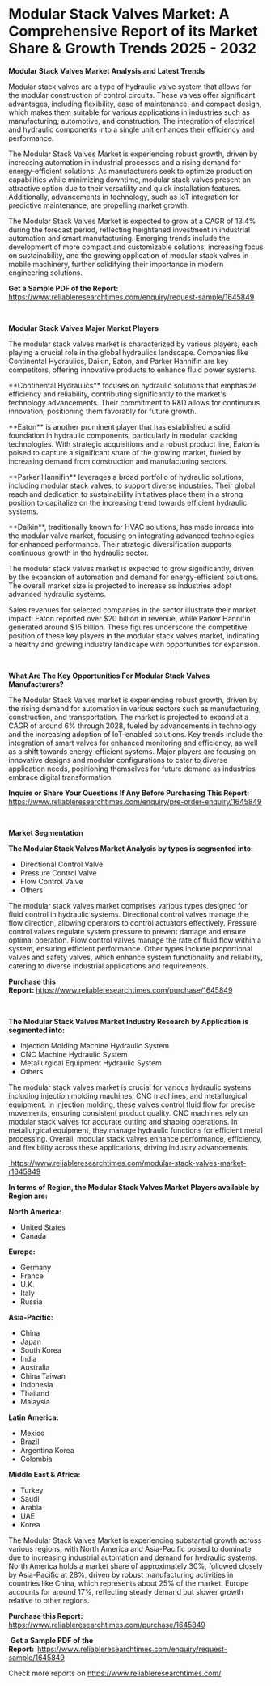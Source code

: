 <p><h1>Modular Stack Valves Market: A Comprehensive Report of its Market Share & Growth Trends 2025 - 2032</h1></p><p><strong>Modular Stack Valves Market Analysis and Latest Trends</strong></p>
<p><p>Modular stack valves are a type of hydraulic valve system that allows for the modular construction of control circuits. These valves offer significant advantages, including flexibility, ease of maintenance, and compact design, which makes them suitable for various applications in industries such as manufacturing, automotive, and construction. The integration of electrical and hydraulic components into a single unit enhances their efficiency and performance.</p><p>The Modular Stack Valves Market is experiencing robust growth, driven by increasing automation in industrial processes and a rising demand for energy-efficient solutions. As manufacturers seek to optimize production capabilities while minimizing downtime, modular stack valves present an attractive option due to their versatility and quick installation features. Additionally, advancements in technology, such as IoT integration for predictive maintenance, are propelling market growth.</p><p>The Modular Stack Valves Market is expected to grow at a CAGR of 13.4% during the forecast period, reflecting heightened investment in industrial automation and smart manufacturing. Emerging trends include the development of more compact and customizable solutions, increasing focus on sustainability, and the growing application of modular stack valves in mobile machinery, further solidifying their importance in modern engineering solutions.</p></p>
<p><strong>Get a Sample PDF of the Report:&nbsp;</strong> <a href="https://www.reliableresearchtimes.com/enquiry/request-sample/1645849?utm_campaign=3004&utm_medium=2&utm_source=Github&utm_content=ia&utm_term=29032025&utm_id=modular-stack-valves">https://www.reliableresearchtimes.com/enquiry/request-sample/1645849</a></p>
<p>&nbsp;</p>
<p><strong>Modular Stack Valves Major Market Players</strong></p>
<p><p>The modular stack valves market is characterized by various players, each playing a crucial role in the global hydraulics landscape. Companies like Continental Hydraulics, Daikin, Eaton, and Parker Hannifin are key competitors, offering innovative products to enhance fluid power systems.</p><p>**Continental Hydraulics** focuses on hydraulic solutions that emphasize efficiency and reliability, contributing significantly to the market's technology advancements. Their commitment to R&D allows for continuous innovation, positioning them favorably for future growth.</p><p>**Eaton** is another prominent player that has established a solid foundation in hydraulic components, particularly in modular stacking technologies. With strategic acquisitions and a robust product line, Eaton is poised to capture a significant share of the growing market, fueled by increasing demand from construction and manufacturing sectors.</p><p>**Parker Hannifin** leverages a broad portfolio of hydraulic solutions, including modular stack valves, to support diverse industries. Their global reach and dedication to sustainability initiatives place them in a strong position to capitalize on the increasing trend towards efficient hydraulic systems.</p><p>**Daikin**, traditionally known for HVAC solutions, has made inroads into the modular valve market, focusing on integrating advanced technologies for enhanced performance. Their strategic diversification supports continuous growth in the hydraulic sector.</p><p>The modular stack valves market is expected to grow significantly, driven by the expansion of automation and demand for energy-efficient solutions. The overall market size is projected to increase as industries adopt advanced hydraulic systems.</p><p>Sales revenues for selected companies in the sector illustrate their market impact: Eaton reported over $20 billion in revenue, while Parker Hannifin generated around $15 billion. These figures underscore the competitive position of these key players in the modular stack valves market, indicating a healthy and growing industry landscape with opportunities for expansion.</p></p>
<p>&nbsp;</p>
<p><strong>What Are The Key Opportunities For Modular Stack Valves Manufacturers?</strong></p>
<p><p>The Modular Stack Valves market is experiencing robust growth, driven by the rising demand for automation in various sectors such as manufacturing, construction, and transportation. The market is projected to expand at a CAGR of around 6% through 2028, fueled by advancements in technology and the increasing adoption of IoT-enabled solutions. Key trends include the integration of smart valves for enhanced monitoring and efficiency, as well as a shift towards energy-efficient systems. Major players are focusing on innovative designs and modular configurations to cater to diverse application needs, positioning themselves for future demand as industries embrace digital transformation.</p></p>
<p><strong>Inquire or Share Your Questions If Any Before Purchasing This Report:</strong> <a href="https://www.reliableresearchtimes.com/enquiry/pre-order-enquiry/1645849?utm_campaign=3004&utm_medium=2&utm_source=Github&utm_content=ia&utm_term=29032025&utm_id=modular-stack-valves">https://www.reliableresearchtimes.com/enquiry/pre-order-enquiry/1645849</a></p>
<p>&nbsp;</p>
<p><strong>Market Segmentation</strong></p>
<p><strong>The Modular Stack Valves Market Analysis by types is segmented into:</strong></p>
<p><ul><li>Directional Control Valve</li><li>Pressure Control Valve</li><li>Flow Control Valve</li><li>Others</li></ul></p>
<p><p>The modular stack valves market comprises various types designed for fluid control in hydraulic systems. Directional control valves manage the flow direction, allowing operators to control actuators effectively. Pressure control valves regulate system pressure to prevent damage and ensure optimal operation. Flow control valves manage the rate of fluid flow within a system, ensuring efficient performance. Other types include proportional valves and safety valves, which enhance system functionality and reliability, catering to diverse industrial applications and requirements.</p></p>
<p><strong>Purchase this Report:&nbsp;</strong><a href="https://www.reliableresearchtimes.com/purchase/1645849?utm_campaign=3004&utm_medium=2&utm_source=Github&utm_content=ia&utm_term=29032025&utm_id=modular-stack-valves">https://www.reliableresearchtimes.com/purchase/1645849</a></p>
<p>&nbsp;</p>
<p><strong>The Modular Stack Valves Market Industry Research by Application is segmented into:</strong></p>
<p><ul><li>Injection Molding Machine Hydraulic System</li><li>CNC Machine Hydraulic System</li><li>Metallurgical Equipment Hydraulic System</li><li>Others</li></ul></p>
<p><p>The modular stack valves market is crucial for various hydraulic systems, including injection molding machines, CNC machines, and metallurgical equipment. In injection molding, these valves control fluid flow for precise movements, ensuring consistent product quality. CNC machines rely on modular stack valves for accurate cutting and shaping operations. In metallurgical equipment, they manage hydraulic functions for efficient metal processing. Overall, modular stack valves enhance performance, efficiency, and flexibility across these applications, driving industry advancements.</p></p>
<p><a href="https://www.reliableresearchtimes.com/modular-stack-valves-market-r1645849?utm_campaign=3004&utm_medium=2&utm_source=Github&utm_content=ia&utm_term=29032025&utm_id=modular-stack-valves">&nbsp;https://www.reliableresearchtimes.com/modular-stack-valves-market-r1645849</a></p>
<p><strong>In terms of Region, the Modular Stack Valves Market Players available by Region are:</strong></p>
<p>
    <p> <strong> North America: </strong>
        <ul>
            <li>United States</li>
            <li>Canada</li>
        </ul>
        </p> 
    <p> <strong> Europe: </strong>
        <ul>
            <li>Germany</li>
            <li>France</li>
            <li>U.K.</li>
            <li>Italy</li>
            <li>Russia</li>
        </ul>
        </p> 
    <p> <strong> Asia-Pacific: </strong>
        <ul>
            <li>China</li>
            <li>Japan</li>
            <li>South Korea</li>
            <li>India</li>
            <li>Australia</li>
            <li>China Taiwan</li>
            <li>Indonesia</li>
            <li>Thailand</li>
            <li>Malaysia</li>
        </ul>
        </p> 
    <p> <strong> Latin America: </strong>
        <ul>
            <li>Mexico</li>
            <li>Brazil</li>
            <li>Argentina Korea</li>
            <li>Colombia</li>
        </ul>
        </p> 
    <p> <strong> Middle East & Africa: </strong>
        <ul>
            <li>Turkey</li>
            <li>Saudi</li>
            <li>Arabia</li>
            <li>UAE</li>
            <li>Korea</li>
        </ul>
    </p>
    </p>
<p><p>The Modular Stack Valves Market is experiencing substantial growth across various regions, with North America and Asia-Pacific poised to dominate due to increasing industrial automation and demand for hydraulic systems. North America holds a market share of approximately 30%, followed closely by Asia-Pacific at 28%, driven by robust manufacturing activities in countries like China, which represents about 25% of the market. Europe accounts for around 17%, reflecting steady demand but slower growth relative to other regions.</p></p>
<p><strong>Purchase this Report: </strong><a href="https://www.reliableresearchtimes.com/purchase/1645849?utm_campaign=3004&utm_medium=2&utm_source=Github&utm_content=ia&utm_term=29032025&utm_id=modular-stack-valves">https://www.reliableresearchtimes.com/purchase/1645849</a></p>
<p>&nbsp;<strong>Get a Sample PDF of the Report:&nbsp;&nbsp;</strong><a href="https://www.reliableresearchtimes.com/enquiry/request-sample/1645849?utm_campaign=3004&utm_medium=2&utm_source=Github&utm_content=ia&utm_term=29032025&utm_id=modular-stack-valves">https://www.reliableresearchtimes.com/enquiry/request-sample/1645849</a></p>
<p><strong></strong></p>
<p>Check more reports on <a href="https://www.reliableresearchtimes.com/?utm_campaign=3004&utm_medium=2&utm_source=Github&utm_content=ia&utm_term=29032025&utm_id=modular-stack-valves">https://www.reliableresearchtimes.com/</a></p>